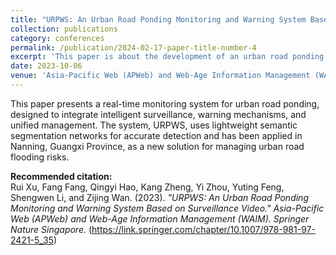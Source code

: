 ```yaml
---
title: "URPWS: An Urban Road Ponding Monitoring and Warning System Based on Surveillance Video"
collection: publications
category: conferences
permalink: /publication/2024-02-17-paper-title-number-4
excerpt: 'This paper is about the development of an urban road ponding monitoring and warning system (URPWS) based on surveillance video, which improves real-time monitoring, warning, and management to reduce the risk of urban flooding and traffic disruptions.'
date: 2023-10-06
venue: 'Asia-Pacific Web (APWeb) and Web-Age Information Management (WAIM) Joint International Conference on Web and Big Data'
---
```


This paper presents a real-time monitoring system for urban road ponding, designed to integrate intelligent surveillance, warning mechanisms, and unified management. The system, URPWS, uses lightweight semantic segmentation networks for accurate detection and has been applied in Nanning, Guangxi Province, as a new solution for managing urban road flooding risks.


**Recommended citation:**  
Rui Xu, Fang Fang, Qingyi Hao, Kang Zheng, Yi Zhou, Yuting Feng, Shengwen Li, and Zijing Wan. (2023). *"URPWS: An Urban Road Ponding Monitoring and Warning System Based on Surveillance Video."*  *Asia-Pacific Web (APWeb) and Web-Age Information Management (WAIM). Springer Nature Singapore.* (https://link.springer.com/chapter/10.1007/978-981-97-2421-5_35)
